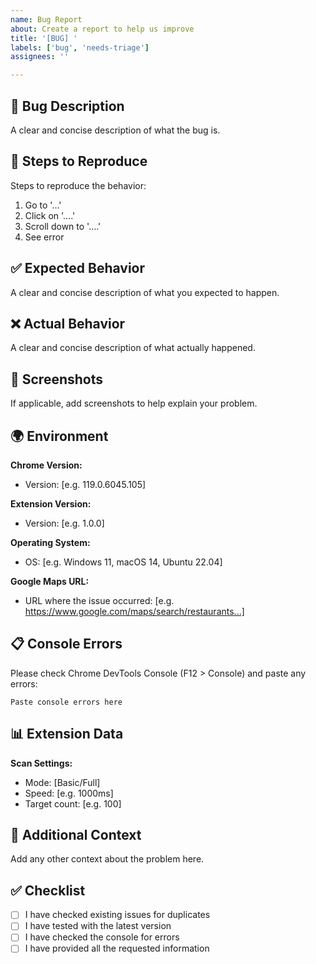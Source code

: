 ```yaml
---
name: Bug Report
about: Create a report to help us improve
title: '[BUG] '
labels: ['bug', 'needs-triage']
assignees: ''

---
```


## 🐛 Bug Description
A clear and concise description of what the bug is.

## 🔄 Steps to Reproduce
Steps to reproduce the behavior:
1. Go to '...'
2. Click on '....'
3. Scroll down to '....'
4. See error

## ✅ Expected Behavior
A clear and concise description of what you expected to happen.

## ❌ Actual Behavior
A clear and concise description of what actually happened.

## 📸 Screenshots
If applicable, add screenshots to help explain your problem.

## 🌍 Environment
**Chrome Version:**
- Version: [e.g. 119.0.6045.105]

**Extension Version:**
- Version: [e.g. 1.0.0]

**Operating System:**
- OS: [e.g. Windows 11, macOS 14, Ubuntu 22.04]

**Google Maps URL:**
- URL where the issue occurred: [e.g. https://www.google.com/maps/search/restaurants...]

## 📋 Console Errors
Please check Chrome DevTools Console (F12 > Console) and paste any errors:

```
Paste console errors here
```

## 📊 Extension Data
**Scan Settings:**
- Mode: [Basic/Full]
- Speed: [e.g. 1000ms]
- Target count: [e.g. 100]

## 📝 Additional Context
Add any other context about the problem here.

## ✅ Checklist
- [ ] I have checked existing issues for duplicates
- [ ] I have tested with the latest version
- [ ] I have checked the console for errors
- [ ] I have provided all the requested information